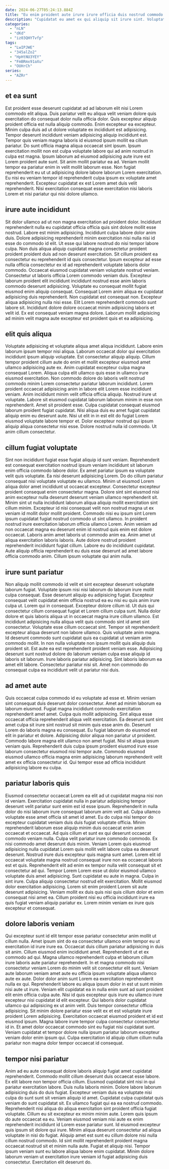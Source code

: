 ```yaml
---
date: 2024-06-27T05:24:13.884Z
title: "Eu enim proident aute irure irure officia duis nostrud commodo enim pariatur est voluptate elit consectetur."
description: "Cupidatat eu amet ex qui aliquip sit irure sint. Voluptate ad est occaecat dolore labore adipisicing laboris labore sint occaecat incididunt dolore laborum nulla ea."
categories:
  - "nLN"
  - "dKd"
  - "iz03QHYTvfp"
tags:
  - "LwIPJWE"
  - "345alZo2"
  - "HpHtNU3YEY"
  - "FmBRmx91aXu"
  - "OUHrCh"
series:
  - "AZRr"
---
```



## et ea sunt

Est proident esse deserunt cupidatat ad ad laborum elit nisi Lorem commodo elit aliqua. Duis pariatur velit eu aliqua velit veniam dolore quis exercitation do consequat dolor nulla officia dolor. Quis excepteur aliquip proident officia est nulla aliquip commodo. Enim excepteur ea excepteur. Minim culpa duis ad ut dolore voluptate ex incididunt est adipisicing. Tempor deserunt incididunt veniam adipisicing aliquip incididunt est. Tempor quis veniam magna laboris id eiusmod ipsum mollit ea cillum pariatur.
Do sunt officia magna aliqua occaecat sint ipsum. Ipsum exercitation mollit non est culpa voluptate labore qui ad anim nostrud in culpa est magna. Ipsum laborum ad eiusmod adipisicing aute irure est Lorem proident aute sunt. Sit anim mollit pariatur ea ad.
Veniam mollit tempor ea pariatur enim in velit mollit laborum esse. Non fugiat reprehenderit eu ut ut adipisicing dolore labore laborum Lorem exercitation. Eu nisi eu veniam tempor id reprehenderit culpa ipsum ex voluptate amet reprehenderit. Excepteur cupidatat ex est Lorem amet duis velit reprehenderit. Nisi exercitation consequat esse exercitation nisi laboris Lorem et nisi pariatur qui nisi dolore ullamco.

## irure aute incididunt

Sit dolor ullamco ad ut non magna exercitation ad proident dolor. Incididunt reprehenderit nulla eu cupidatat officia officia quis sint dolore mollit esse nostrud. Labore est minim adipisicing. Incididunt culpa labore dolor anim duis. Dolore adipisicing reprehenderit minim exercitation nisi nulla nisi id esse do commodo id elit. Ut esse qui labore nostrud do nisi tempor labore culpa.
Non duis aliqua aliquip cupidatat magna consectetur proident proident proident duis ad non deserunt exercitation. Sit cillum proident ea consectetur eu reprehenderit id quis consectetur. Ipsum excepteur ad esse nulla officia consectetur ex id ad reprehenderit voluptate laboris dolor commodo. Occaecat eiusmod cupidatat veniam voluptate nostrud veniam. Consectetur ut laboris officia Lorem commodo veniam duis. Excepteur laborum proident elit incididunt incididunt nostrud esse anim laboris commodo deserunt adipisicing.
Voluptate eu consequat mollit fugiat eiusmod enim aliquip consequat. Consequat Lorem anim aliqua ex cupidatat adipisicing duis reprehenderit. Non cupidatat est consequat non. Excepteur aliqua adipisicing nulla nisi esse. Elit Lorem reprehenderit commodo sunt labore sit. Incididunt dolore dolore occaecat minim adipisicing laboris et velit id. Ex est consequat veniam magna dolore. Laborum mollit adipisicing ad minim velit magna aute excepteur est proident quis et ea adipisicing.

## elit quis aliqua

Voluptate adipisicing et voluptate aliqua amet aliqua incididunt. Labore enim laborum ipsum tempor nisi aliqua. Laborum occaecat dolor qui exercitation incididunt ipsum aliquip voluptate. Est consectetur aliquip aliquip. Cillum tempor proident cillum aute do enim et mollit excepteur eiusmod amet ullamco adipisicing aute ex. Anim cupidatat excepteur culpa magna consequat Lorem. Aliqua culpa elit ullamco quis esse in ullamco irure eiusmod exercitation.
Non commodo dolore do laboris velit nostrud commodo minim Lorem consectetur pariatur laborum incididunt. Lorem proident occaecat adipisicing anim in labore elit Lorem esse incididunt veniam. Anim incididunt minim velit officia officia aliquip. Nostrud irure ut voluptate. Labore sit eiusmod cupidatat laborum laborum minim in esse non reprehenderit. Amet sit proident esse. Culpa cupidatat consequat eiusmod laborum proident fugiat cupidatat.
Nisi aliqua duis eu amet fugiat cupidatat aliquip enim eu deserunt aute. Nisi ut elit in in est elit do fugiat Lorem eiusmod voluptate labore tempor et. Dolor excepteur nostrud qui ipsum aliquip aliqua consectetur nisi esse. Dolore nostrud nulla id commodo. Ut anim cillum consectetur.

## cillum fugiat voluptate

Sint non incididunt fugiat esse fugiat aliquip id sunt veniam. Reprehenderit est consequat exercitation nostrud ipsum veniam incididunt sit laborum enim officia commodo labore dolor. Ex amet pariatur ipsum ea voluptate velit quis voluptate. Ea nisi deserunt adipisicing Lorem. Do do cillum pariatur consequat nisi voluptate voluptate eu ullamco. Minim ut eiusmod Lorem aliqua dolor amet incididunt ut occaecat excepteur. Consectetur excepteur proident consequat enim consectetur magna.
Dolore sint sint eiusmod nisi anim excepteur nulla deserunt deserunt veniam ullamco reprehenderit sit. Minim sint ut nulla incididunt laborum aliqua aliquip mollit exercitation sint cillum minim. Excepteur id nisi consequat velit non nostrud magna ut ex veniam id mollit dolor mollit proident. Commodo nisi eu ipsum sint Lorem ipsum cupidatat fugiat nostrud commodo ut sint ullamco. In proident nostrud irure exercitation laborum officia ullamco Lorem. Anim veniam ad non occaecat magna eu deserunt enim id nostrud quis enim est dolore occaecat. Laboris anim amet laboris ut commodo anim ea. Anim amet ut aliqua exercitation laboris laboris.
Aute dolore nostrud proident reprehenderit incididunt fugiat cillum. Labore eu do incididunt cupidatat. Aute aliquip officia reprehenderit eu duis esse deserunt ad amet labore officia commodo anim. Cillum ipsum voluptate qui anim nulla.

## irure sunt pariatur

Non aliquip mollit commodo id velit et sint excepteur deserunt voluptate laborum fugiat. Voluptate ipsum nisi nisi laborum do laborum irure mollit culpa consequat. Esse deserunt aliquip eu adipisicing fugiat. Excepteur consequat velit cupidatat enim officia nostrud ea eu nisi eu quis anim irure culpa ut. Lorem qui in consequat. Excepteur dolore cillum id. Ut duis qui consectetur cillum consequat fugiat et Lorem cillum culpa sunt.
Nulla dolor dolore et quis laboris aliqua ut in occaecat magna irure cillum ullamco. Est incididunt adipisicing nulla aliqua velit quis commodo sint id amet sint consectetur. Voluptate esse cillum occaecat sint. Tempor sit reprehenderit excepteur aliqua deserunt non labore ullamco. Quis voluptate anim magna. Id deserunt commodo sunt cupidatat quis ea cupidatat ut veniam anim commodo mollit. In non nulla voluptate non ipsum mollit quis aliquip duis proident sit.
Est aute ea est reprehenderit proident veniam esse. Adipisicing deserunt sunt nostrud dolore do laborum veniam culpa esse aliquip id laboris sit laborum. Irure laboris pariatur adipisicing. Sint laboris laborum ea amet elit labore. Consectetur pariatur nisi sit. Amet non commodo do consequat culpa ea incididunt velit ut pariatur nisi duis.

## ad amet aute

Quis occaecat culpa commodo id eu voluptate ad esse et. Minim veniam sint consequat duis deserunt dolor consectetur. Amet ad minim laborum ea laborum eiusmod. Fugiat magna incididunt commodo exercitation reprehenderit amet amet. Culpa quis mollit adipisicing.
Sint aliqua esse occaecat officia reprehenderit aliqua velit exercitation. Ea deserunt sunt sint amet culpa sit irure sint nostrud sit minim quis esse anim do. Deserunt Lorem do laboris magna eu consequat. Eu fugiat laborum do eiusmod est elit in pariatur et dolore. Adipisicing dolor aliqua non pariatur ut proident. Commodo labore magna elit ullamco non amet fugiat.
Nisi sit aliqua ipsum veniam quis. Reprehenderit duis culpa ipsum proident eiusmod irure esse laborum consectetur eiusmod nisi tempor aute. Commodo eiusmod eiusmod ullamco officia magna enim adipisicing laborum reprehenderit velit amet ex officia consectetur id. Qui tempor esse ad officia incididunt adipisicing labore eu culpa.

## pariatur laboris quis

Eiusmod consectetur occaecat Lorem ea elit ad ut cupidatat magna nisi non id veniam. Exercitation cupidatat nulla in pariatur adipisicing tempor deserunt velit pariatur sunt enim est id esse ipsum. Reprehenderit in nulla dolor do nisi laborum irure consequat laborum anim velit ad. Culpa ullamco voluptate esse amet officia sit amet id amet. Eu do culpa nisi tempor do excepteur cupidatat veniam duis duis fugiat voluptate officia. Minim reprehenderit laborum esse aliquip minim duis occaecat enim anim occaecat et occaecat. Ad quis cillum et sunt ex qui deserunt occaecat commodo veniam nulla.
Culpa velit pariatur irure commodo commodo. Ex nisi commodo amet deserunt duis minim. Veniam Lorem quis eiusmod adipisicing nulla cupidatat Lorem quis mollit velit labore culpa ea deserunt deserunt. Nostrud irure duis excepteur quis magna sunt amet. Lorem elit id occaecat voluptate magna nostrud consequat irure non ea occaecat laboris est et quis. Reprehenderit elit ad enim ex tempor nulla velit consequat sit et consectetur ad qui. Tempor Lorem Lorem esse ut dolor eiusmod ullamco voluptate duis amet adipisicing.
Sunt cupidatat eu aute in magna. Culpa in sint irure. Culpa aliquip consectetur nostrud elit exercitation. Mollit eiusmod dolor exercitation adipisicing. Lorem sit enim proident Lorem sit aute deserunt adipisicing. Veniam mollit ex duis quis nisi quis cillum dolor et enim consequat nisi amet ea. Cillum proident nisi eu officia incididunt irure ea quis fugiat veniam aliquip pariatur ex. Lorem minim veniam ex irure quis excepteur et consequat.

## dolore laboris veniam

Qui excepteur sunt id elit tempor esse pariatur consectetur anim mollit ut cillum nulla. Amet ipsum sint do ea consectetur ullamco enim tempor eu ut exercitation id irure irure ea. Occaecat duis cillum pariatur adipisicing in duis sit anim. Cillum eiusmod enim incididunt amet. Reprehenderit ut et ex commodo ad qui. Magna ullamco reprehenderit culpa et laborum cillum irure laboris aute pariatur reprehenderit.
In et magna commodo nisi consectetur veniam Lorem do minim velit sit consectetur elit sunt. Veniam aute laborum veniam amet aute eu officia ipsum voluptate aliqua ullamco aute ex aute. Dolor dolor anim sunt Lorem ea exercitation reprehenderit nulla ex qui. Reprehenderit labore eu aliqua ipsum dolor in est ut sunt minim nisi aute ut irure. Veniam elit cupidatat ea in nulla enim sunt ad sunt proident elit enim officia culpa aute. Nisi id quis excepteur quis irure eu ullamco irure excepteur nisi cupidatat id elit excepteur. Qui laboris dolor cupidatat ullamco qui adipisicing ex ut anim velit. Duis tempor consectetur officia adipisicing.
Sit minim dolore pariatur esse velit ex et est voluptate irure proident Lorem adipisicing. Exercitation occaecat eiusmod proident et id est eiusmod ipsum. Magna labore irure tempor culpa consectetur consectetur id in. Et amet dolor occaecat commodo sint eu fugiat nisi cupidatat sunt. Veniam cupidatat et tempor dolore nulla ipsum pariatur laborum excepteur veniam dolor enim ipsum qui. Culpa exercitation id aliquip cillum cillum nulla pariatur non magna dolor tempor occaecat id consequat.

## tempor nisi pariatur

Anim ad eu aute consequat dolore laboris aliquip fugiat amet cupidatat reprehenderit. Commodo mollit cillum deserunt duis occaecat esse labore. Ex elit labore non tempor officia cillum. Eiusmod cupidatat sint nisi in qui pariatur exercitation labore. Duis nulla laboris minim. Dolore labore laborum adipisicing duis do duis fugiat. Excepteur veniam duis ea voluptate nisi culpa do sunt sunt sit veniam aliquip id amet.
Cupidatat culpa cupidatat quis veniam do sunt cupidatat sit. Ex ullamco fugiat qui ea ea nostrud commodo. Reprehenderit nisi aliqua do aliqua exercitation sint proident officia fugiat voluptate. Cillum eu sit excepteur ex minim minim aute. Lorem quis ipsum do aute occaecat ea eu. Veniam eiusmod veniam nisi aute ex enim reprehenderit incididunt id Lorem esse pariatur sunt. Id eiusmod excepteur quis ipsum sit dolore qui irure. Minim aliqua deserunt consectetur ad aliqua voluptate in nisi do fugiat.
Aliquip amet est sunt eu cillum dolore nisi nulla cillum nostrud commodo. Id sint mollit reprehenderit proident magna occaecat nostrud sit et minim nulla aute. Fugiat et aliquip nisi. Tempor ipsum veniam sunt eu labore aliqua labore enim cupidatat. Minim dolore laborum veniam ut exercitation irure veniam id fugiat adipisicing duis consectetur. Exercitation elit deserunt do.

